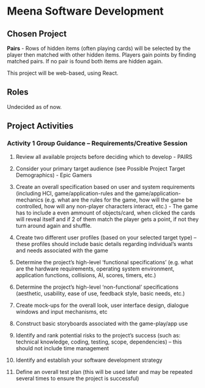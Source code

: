 # Meena Software Development

## Chosen Project

**Pairs** - Rows of hidden items (often playing cards) will be selected by the player then matched with other hidden items. Players gain points by
finding matched pairs. If no pair is found both items are hidden again.

This project will be web-based, using React.

## Roles

Undecided as of now.

## Project Activities

### Activity 1 Group Guidance – Requirements/Creative Session

1. Review all available projects before deciding which to develop - PAIRS

2. Consider your primary target audience (see Possible Project Target Demographics) - Epic Gamers  

3. Create an overall specification based on user and system requirements (including HCI, game/application-rules and the game/application-
mechanics (e.g. what are the rules for the game, how will the game be controlled, how will any non-player characters interact, etc.) - The game has to include a even ammount of objects/card, when clicked the cards will reveal itself and if 2 of them match the player gets a point, if not they turn around again and shuffle. 
 
5. Create two different user profiles (based on your selected target type) – these profiles should include basic details regarding individual’s
wants and needs associated with the game
6. Determine the project’s high-level ‘functional specifications’ (e.g. what are the hardware requirements, operating system environment,
application functions, collisions, AI, scores, timers, etc.)
7. Determine the project’s high-level ‘non-functional’ specifications (aesthetic, usability, ease of use, feedback style, basic needs, etc.)
8. Create mock-ups for the overall look, user interface design, dialogue windows and input mechanisms, etc
9. Construct basic storyboards associated with the game-play/app use
10. Identify and rank potential risks to the project’s success (such as: technical knowledge, coding, testing, scope, dependencies) – this should
not include time management
11. Identify and establish your software development strategy
12. Define an overall test plan (this will be used later and may be repeated several times to ensure the project is successful)
